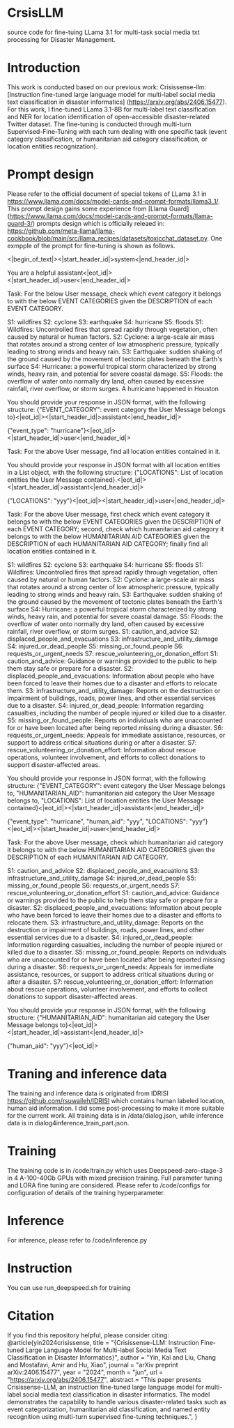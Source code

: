 # CrsisLLM
source code for fine-tuing LLama 3.1 for multi-task social media txt processing for Disaster Management. 
# Introduction 
This work is conducted based on our previous work: Crisissense-llm: [Instruction fine-tuned large language model for multi-label social media text classification in disaster informatics] (https://arxiv.org/abs/2406.15477).
For this work, I fine-tuned LLama 3.1-8B for multi-label text classification and NER for location identification of open-accessible disaster-related Twitter dataset. The fine-tuning is conducted through multi-turn Supervised-Fine-Tuning with each turn dealing with one specific task (event category classification, or humanitarian aid category classification, or location entities recognization). 
# Prompt design
Please refer to the official document of special tokens of LLama 3.1 in https://www.llama.com/docs/model-cards-and-prompt-formats/llama3_1/. This prompt design gains some experience from [Llama Guard] (https://www.llama.com/docs/model-cards-and-prompt-formats/llama-guard-3/) prompts design which is officially releaed in: https://github.com/meta-llama/llama-cookbook/blob/main/src/llama_recipes/datasets/toxicchat_dataset.py. One exmpple of the prompt for fine-tuning is shown as follows.

<|begin_of_text|><|start_header_id|>system<|end_header_id|>

You are a helpful assistant<|eot_id|>
<|start_header_id|>user<|end_header_id|>

Task: For the below User message, check which event category it belongs to with the below EVENT CATEGORIES given the DESCRIPTION of each EVENT CATEGORY.

<BEGIN EVENT CATEGORIES DESCRIPTION>
S1: wildfires
S2: cyclone
S3: earthquake
S4: hurricane
S5: floods
<END EVENT CATEGORIES DESCRIPTION>

<BEGIN EVENT CATEGORIES DESCRIPTION>
S1: Wildfires: Uncontrolled fires that spread rapidly through vegetation, often caused by natural or human factors.
S2: Cyclone: a large-scale air mass that rotates around a strong center of low atmospheric pressure, typically leading to strong winds and heavy rain.
S3: Earthquake: sudden shaking of the ground caused by the movement of tectonic plates beneath the Earth's surface
S4: Hurricane: a powerful tropical storm characterized by strong winds, heavy rain, and potential for severe coastal damage.
S5: Floods: the overflow of water onto normally dry land, often caused by excessive rainfall, river overflow, or storm surges.
<END EVENT CATEGORIES DESCRIPTION>

<BEGIN USER MESSAGE>
A hurricane happened in Houston
<END USER MESSAGE>

You should provide your response in JSON format, with the following structure: {"EVENT_CATEGORY": event category the User Message belongs to}<|eot_id|><|start_header_id|>assistant<|end_header_id|>

{"event_type": "hurricane"}<|eot_id|><|start_header_id|>user<|end_header_id|>

Task: For the above User message, find all location entities contained in it.

You should provide your response in JSON format with all location entities in a List object, with the following structure: {"LOCATIONS": List of location entities the User Message contained}.<|eot_id|><|start_header_id|>assistant<|end_header_id|>

{"LOCATIONS": "yyy"}<|eot_id|><|start_header_id|>user<|end_header_id|>

Task: For the above User message, first check which event category it belongs to with the below EVENT CATEGORIES given the DESCRIPTION of each EVENT CATEGORY;
second, check which humanitarian aid category it belongs to with the below HUMANITARIAN AID CATEGORIES given the DESCRIPTION of each HUMANITARIAN AID CATEGORY;
finally find all location entities contained in it.

<BEGIN EVENT CATEGORIES DESCRIPTION>
S1: wildfires
S2: cyclone
S3: earthquake
S4: hurricane
S5: floods
<END EVENT CATEGORIES DESCRIPTION>

<BEGIN EVENT CATEGORIES DESCRIPTION>
S1: Wildfires: Uncontrolled fires that spread rapidly through vegetation, often caused by natural or human factors.
S2: Cyclone: a large-scale air mass that rotates around a strong center of low atmospheric pressure, typically leading to strong winds and heavy rain.
S3: Earthquake: sudden shaking of the ground caused by the movement of tectonic plates beneath the Earth's surface
S4: Hurricane: a powerful tropical storm characterized by strong winds, heavy rain, and potential for severe coastal damage.
S5: Floods: the overflow of water onto normally dry land, often caused by excessive rainfall, river overflow, or storm surges.
<END EVENT CATEGORIES DESCRIPTION>

<BEGIN EVENT CATEGORIES DESCRIPTION>
S1: caution_and_advice
S2: displaced_people_and_evacuations
S3: infrastructure_and_utility_damage
S4: injured_or_dead_people
S5: missing_or_found_people
S6: requests_or_urgent_needs
S7: rescue_volunteering_or_donation_effort
<END EVENT CATEGORIES DESCRIPTION>

<BEGIN HUMANITARIAN AID CATEGORIES DESCRIPTION>
S1: caution_and_advice: Guidance or warnings provided to the public to help them stay safe or prepare for a disaster.
S2: displaced_people_and_evacuations: Information about people who have been forced to leave their homes due to a disaster and efforts to relocate them.
S3: infrastructure_and_utility_damage: Reports on the destruction or impairment of buildings, roads, power lines, and other essential services due to a disaster.
S4: injured_or_dead_people: Information regarding casualties, including the number of people injured or killed due to a disaster.
S5: missing_or_found_people: Reports on individuals who are unaccounted for or have been located after being reported missing during a disaster.
S6: requests_or_urgent_needs: Appeals for immediate assistance, resources, or support to address critical situations during or after a disaster.
S7: rescue_volunteering_or_donation_effort: Information about rescue operations, volunteer involvement, and efforts to collect donations to support disaster-affected areas.
<END HUMANITARIAN AID CATEGORIES DESCRIPTION>

You should provide your response in JSON format, with the following structure:
{"EVENT_CATEGORY": event category the User Message belongs to, "HUMANITARIAN_AID": humanitarian aid category the User Message belongs to, "LOCATIONS": List of location entities the User Message contained}<|eot_id|><|start_header_id|>assistant<|end_header_id|>

{"event_type": "hurricane", "human_aid": "yyy", "LOCATIONS": "yyy"}<|eot_id|><|start_header_id|>user<|end_header_id|>

Task: For the above User message, check which humanitarian aid category it belongs to with the below HUMANITARIAN AID CATEGORIES given the DESCRIPTION of each HUMANITARIAN AID CATEGORY.

<BEGIN EVENT CATEGORIES DESCRIPTION>
S1: caution_and_advice
S2: displaced_people_and_evacuations
S3: infrastructure_and_utility_damage
S4: injured_or_dead_people
S5: missing_or_found_people
S6: requests_or_urgent_needs
S7: rescue_volunteering_or_donation_effort
<END EVENT CATEGORIES DESCRIPTION>

<BEGIN HUMANITARIAN AID CATEGORIES DESCRIPTION>
S1: caution_and_advice: Guidance or warnings provided to the public to help them stay safe or prepare for a disaster.
S2: displaced_people_and_evacuations: Information about people who have been forced to leave their homes due to a disaster and efforts to relocate them.
S3: infrastructure_and_utility_damage: Reports on the destruction or impairment of buildings, roads, power lines, and other essential services due to a disaster.
S4: injured_or_dead_people: Information regarding casualties, including the number of people injured or killed due to a disaster.
S5: missing_or_found_people: Reports on individuals who are unaccounted for or have been located after being reported missing during a disaster.
S6: requests_or_urgent_needs: Appeals for immediate assistance, resources, or support to address critical situations during or after a disaster.
S7: rescue_volunteering_or_donation_effort: Information about rescue operations, volunteer involvement, and efforts to collect donations to support disaster-affected areas.
<END HUMANITARIAN AID CATEGORIES DESCRIPTION>

You should provide your response in JSON format, with the following structure: {"HUMANITARIAN_AID": humanitarian aid category the User Message belongs to}<|eot_id|><|start_header_id|>assistant<|end_header_id|>

{"human_aid": "yyy"}<|eot_id|>

# Traning and inference data 
The training and inference data is originated from IDRISI https://github.com/rsuwaileh/IDRISI which contains human labeled location, human aid information. I did some post-processing to make it more suitable for the current work. 
All training data is in /data/dialog.json, while inference data is in dialog4inference_train_part.json.
# Training 
The training code is in /code/train.py which uses Deepspeed-zero-stage-3 in 4 A-100-40Gb GPUs with mixed precision training. Full parameter tuning and LORA fine tuning are considered. 
Please refer to /code/configs for configuration of details of the training hyperparameter. 
# Inference 
For inference, please refer to /code/inference.py
# Instruction
You can use run_deepspeed.sh for training 
# Citation
If you find this repository helpful, please consider citing:
@article{yin2024crisissense,
    title = "{Crisissense-LLM: Instruction Fine-tuned Large Language Model for Multi-label Social Media Text Classification in Disaster Informatics}",
    author = "Yin, Kai and Liu, Chang and Mostafavi, Amir and Hu, Xiao",
    journal = "arXiv preprint arXiv:2406.15477",
    year = "2024",
    month = "jun",
    url = "https://arxiv.org/abs/2406.15477",
    abstract = "This paper presents Crisissense-LLM, an instruction fine-tuned large language model for multi-label social media text classification in disaster informatics. The model demonstrates the capability to handle various disaster-related tasks such as event categorization, humanitarian aid classification, and named entity recognition using multi-turn supervised fine-tuning techniques.",
}

